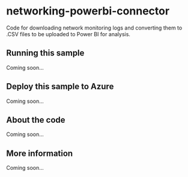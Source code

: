 # networking-powerbi-connector
Code for downloading network monitoring logs and converting them to .CSV files to be uploaded to Power BI for analysis.
## Running this sample
Coming soon...
## Deploy this sample to Azure
Coming soon...
## About the code
Coming soon...
## More information
Coming soon...
